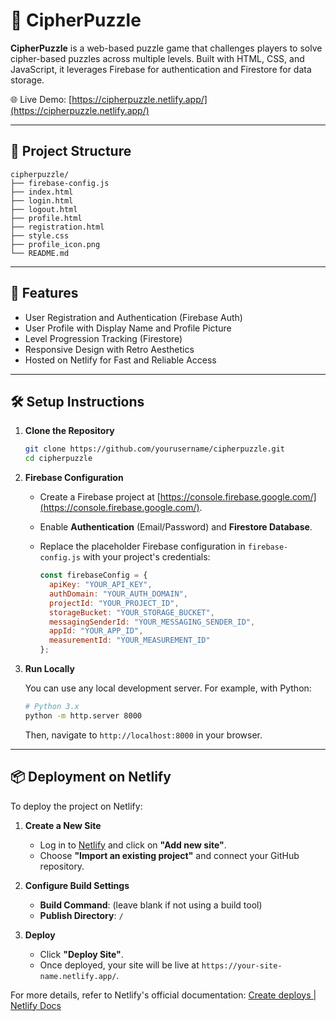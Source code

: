 # 🔐 CipherPuzzle

**CipherPuzzle** is a web-based puzzle game that challenges players to solve cipher-based puzzles across multiple levels. Built with HTML, CSS, and JavaScript, it leverages Firebase for authentication and Firestore for data storage.

🌐 Live Demo: [https://cipherpuzzle.netlify.app/](https://cipherpuzzle.netlify.app/)

---

## 📂 Project Structure

```
cipherpuzzle/
├── firebase-config.js
├── index.html
├── login.html
├── logout.html
├── profile.html
├── registration.html
├── style.css
├── profile_icon.png
└── README.md
```

---

## 🚀 Features

* User Registration and Authentication (Firebase Auth)
* User Profile with Display Name and Profile Picture
* Level Progression Tracking (Firestore)
* Responsive Design with Retro Aesthetics
* Hosted on Netlify for Fast and Reliable Access

---

## 🛠️ Setup Instructions

1. **Clone the Repository**

   ```bash
   git clone https://github.com/yourusername/cipherpuzzle.git
   cd cipherpuzzle
   ```

2. **Firebase Configuration**

   * Create a Firebase project at [https://console.firebase.google.com/](https://console.firebase.google.com/).
   * Enable **Authentication** (Email/Password) and **Firestore Database**.
   * Replace the placeholder Firebase configuration in `firebase-config.js` with your project's credentials:

     ```javascript
     const firebaseConfig = {
       apiKey: "YOUR_API_KEY",
       authDomain: "YOUR_AUTH_DOMAIN",
       projectId: "YOUR_PROJECT_ID",
       storageBucket: "YOUR_STORAGE_BUCKET",
       messagingSenderId: "YOUR_MESSAGING_SENDER_ID",
       appId: "YOUR_APP_ID",
       measurementId: "YOUR_MEASUREMENT_ID"
     };
     ```

3. **Run Locally**

   You can use any local development server. For example, with Python:

   ```bash
   # Python 3.x
   python -m http.server 8000
   ```

   Then, navigate to `http://localhost:8000` in your browser.

---

## 📦 Deployment on Netlify

To deploy the project on Netlify:

1. **Create a New Site**

   * Log in to [Netlify](https://app.netlify.com/) and click on **"Add new site"**.
   * Choose **"Import an existing project"** and connect your GitHub repository.

2. **Configure Build Settings**

   * **Build Command**: (leave blank if not using a build tool)
   * **Publish Directory**: `/`

3. **Deploy**

   * Click **"Deploy Site"**.
   * Once deployed, your site will be live at `https://your-site-name.netlify.app/`.

For more details, refer to Netlify's official documentation: [Create deploys | Netlify Docs](https://docs.netlify.com/site-deploys/create-deploys/)

